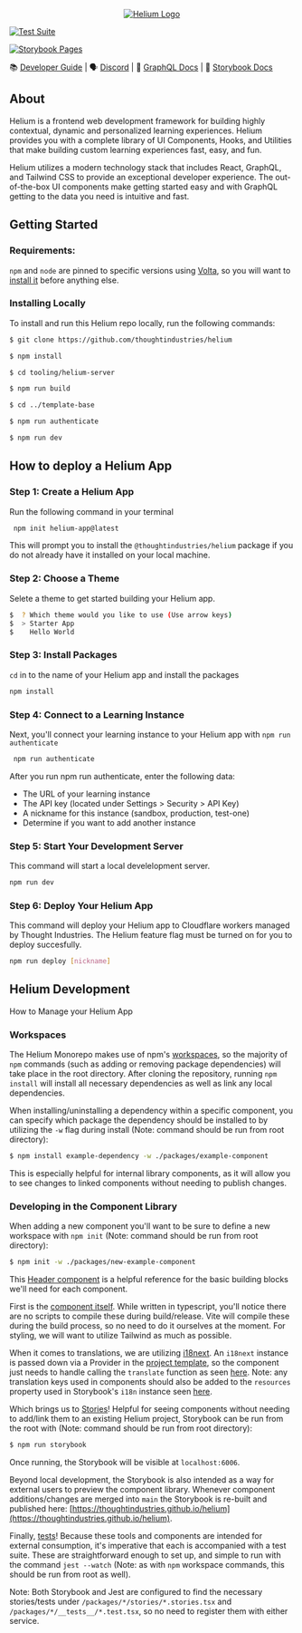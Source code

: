 <p align="center">
    <a href="https://developer.thoughtindustries.com/build/developer-guide/"><img src="./.github/images/helium_logo.png" alt="Helium Logo"/></a>
</p>

[![Test Suite](https://github.com/thoughtindustries/helium/actions/workflows/jest.yml/badge.svg)](https://github.com/thoughtindustries/helium/actions/workflows/jest.yml)

[![Storybook Pages](https://github.com/thoughtindustries/helium/actions/workflows/storybook.yml/badge.svg)](https://github.com/thoughtindustries/helium/actions/workflows/storybook.yml)

📚 [Developer Guide](https://developer.thoughtindustries.com/build/developer-guide/) | 🗣 [Discord](https://discord.gg/cTJBX4muVn) | 📝 [GraphQL Docs](https://thoughtindustries.github.io/helium-graphql/) | 🎨 [Storybook Docs](https://thoughtindustries.github.io/helium/?path=/story/example-featuredcontent--tile-standard-layout)

## About

Helium is a frontend web development framework for building highly contextual, dynamic and personalized learning experiences. Helium provides you with a complete library of UI Components, Hooks, and Utilities that make building custom learning experiences fast, easy, and fun.

Helium utilizes a modern technology stack that includes React, GraphQL, and Tailwind CSS to provide an exceptional developer experience. The out-of-the-box UI components make getting started easy and with GraphQL getting to the data you need is intuitive and fast.

## Getting Started
### Requirements:
`npm` and `node` are pinned to specific versions using [Volta](https://volta.sh/), so you will want to [install it](https://docs.volta.sh/guide/getting-started) before anything else.

### Installing Locally
To install and run this Helium repo locally, run the following commands:
```bash
$ git clone https://github.com/thoughtindustries/helium
```
```bash
$ npm install
```
```bash
$ cd tooling/helium-server
```
```bash
$ npm run build
```
```bash
$ cd ../template-base
```
```bash
$ npm run authenticate
```
```bash
$ npm run dev
```


## How to deploy a Helium App
### Step 1: Create a Helium App
Run the following command in your terminal
```bash npm2yarn
 npm init helium-app@latest
 ```
This will prompt you to install the `@thoughtindustries/helium` package if you do not already have it installed on your local machine.

### Step 2: Choose a Theme
Selete a theme to get started building your Helium app.
```bash npm2yarn
$  ? Which theme would you like to use (Use arrow keys)
$  > Starter App
$    Hello World
``` 

### Step 3: Install Packages
`cd` in to the name of your Helium app and install the packages
```bash npm2yarn
npm install
``` 

### Step 4: Connect to a Learning Instance
Next, you'll connect your learning instance to your Helium app with `npm run authenticate`

```bash npm2yarn
 npm run authenticate
 ```

After you run npm run authenticate, enter the following data:
* The URL of your learning instance
* The API key (located under Settings > Security > API Key)
* A nickname for this instance (sandbox, production, test-one)
* Determine if you want to add another instance

### Step 5: Start Your Development Server
This command will start a local develelopment server.
```bash npm2yarn
npm run dev
 ```

### Step 6: Deploy Your Helium App
This command will deploy your Helium app to Cloudflare workers managed by Thought Industries. The Helium feature flag must be turned on for you to deploy succesfully.
```bash npm2yarn
npm run deploy [nickname]
```

## Helium Development
How to Manage your Helium App

### Workspaces
The Helium Monorepo makes use of npm's [workspaces](https://docs.npmjs.com/cli/v8/using-npm/workspaces), so the majority of `npm` commands (such as adding or removing package dependencies) will take place in the root directory. After cloning the repository, running `npm install` will install all necessary dependencies as well as link any local dependencies.

When installing/uninstalling a dependency within a specific component, you can specify which package the dependency should be installed to by utilizing the `-w` flag during install (Note: command should be run from root directory):

```bash
$ npm install example-dependency -w ./packages/example-component
```

This is especially helpful for internal library components, as it will allow you to see changes
to linked components without needing to publish changes.

### Developing in the Component Library
When adding a new component you'll want to be sure to define a new workspace with `npm init` (Note: command should be run from root directory):

```bash
$ npm init -w ./packages/new-example-component
```

This [Header component](https://github.com/thoughtindustries/helium/tree/staging/packages/header) is a helpful reference for the basic building blocks we'll need for each component.

First is the [component itself](https://github.com/thoughtindustries/helium/blob/staging/packages/header/src/header.tsx). While written in typescript, you'll notice there are no scripts to compile these during build/release. Vite will compile these during the build process, so no need to do it ourselves at the moment. For styling, we will want to utilize Tailwind as much as possible.

When it comes to translations, we are utilizing [i18next](https://www.i18next.com/). An `i18next` instance is passed down via a Provider in the [project template](https://github.com/thoughtindustries/helium/blob/5ad37a22e7e2c9071875ee3e95acec1c42470b17/tooling/template-base/renderer/_default.page.client.jsx#L36), so the component just needs to handle calling the `translate` function as seen [here](https://github.com/thoughtindustries/helium/blob/5ad37a22e7e2c9071875ee3e95acec1c42470b17/packages/content/src/utilities/hydrate-content/hydrate-content.ts#L124). Note: any translation keys used in components should also be added to the `resources` property used in Storybook's `i18n` instance seen [here](https://github.com/thoughtindustries/helium/blob/5ad37a22e7e2c9071875ee3e95acec1c42470b17/.storybook/i18next.js#L11).

Which brings us to [Stories](https://github.com/thoughtindustries/helium/blob/staging/packages/header/stories/Header.stories.tsx)! Helpful for seeing components without needing to add/link them to an existing Helium project, Storybook can be run from the root with (Note: command should be run from root directory):

```bash
$ npm run storybook
```

Once running, the Storybook will be visible at `localhost:6006`.

Beyond local development, the Storybook is also intended as a way for external users to preview the component library. Whenever component additions/changes are merged into `main` the Storybook is re-built and published here: [https://thoughtindustries.github.io/helium](https://thoughtindustries.github.io/helium).

Finally, [tests](https://github.com/thoughtindustries/helium/blob/staging/packages/header/__tests__/header.test.tsx)! Because these tools and components are intended for external consumption, it's imperative that each is accompanied with a test suite. These are straightforward enough to set up, and simple to run with the command `jest --watch` (Note: as with `npm` workspace commands, this should be run from root as well).

Note: Both Storybook and Jest are configured to find the necessary stories/tests under `/packages/*/stories/*.stories.tsx` and `/packages/*/__tests__/*.test.tsx`, so no need to register them with either service.
